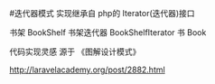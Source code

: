 #迭代器模式
实现继承自 php的 Iterator(迭代器)接口

书架 BookShelf
书架迭代器 BookShelfIterator
书 Book

代码实现灵感 源于 《图解设计模式》

http://laravelacademy.org/post/2882.html